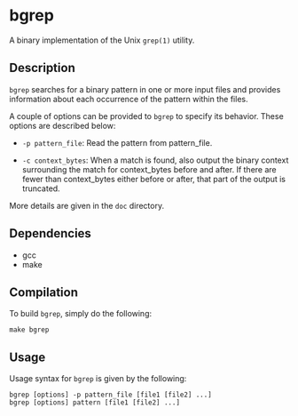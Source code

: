 # bgrep

A binary implementation of the Unix `grep(1)` utility.

## Description

`bgrep` searches for a binary pattern in one or more input files and provides
information about each occurrence of the pattern within the files.

A couple of options can be provided to `bgrep` to specify its behavior. These
options are described below:

* `-p pattern_file`: Read the pattern from pattern\_file.

* `-c context_bytes`: When a match is found, also output the binary context
surrounding the match for context\_bytes before and after.  If there are fewer
than context\_bytes either before or after, that part of the output is
truncated.


More details are given in the `doc` directory.

## Dependencies

* gcc
* make

## Compilation

To build `bgrep`, simply do the following:

	make bgrep

## Usage

Usage syntax for `bgrep` is given by the following:

	bgrep [options] -p pattern_file [file1 [file2] ...]
	bgrep [options] pattern [file1 [file2] ...]
